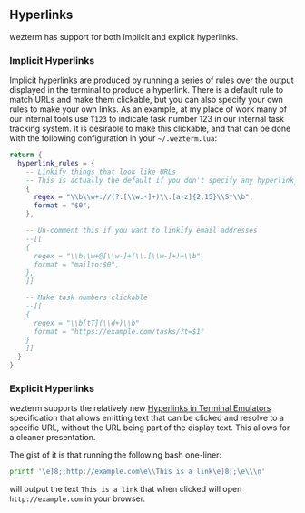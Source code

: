 ## Hyperlinks

wezterm has support for both implicit and explicit hyperlinks.

### Implicit Hyperlinks

Implicit hyperlinks are produced by running a series of rules over the output
displayed in the terminal to produce a hyperlink.  There is a default rule
to match URLs and make them clickable, but you can also specify your own rules
to make your own links.  As an example, at my place of work many of our internal
tools use `T123` to indicate task number 123 in our internal task tracking system.
It is desirable to make this clickable, and that can be done with the following
configuration in your `~/.wezterm.lua`:

```lua
return {
  hyperlink_rules = {
    -- Linkify things that look like URLs
    -- This is actually the default if you don't specify any hyperlink_rules
    {
      regex = "\\b\\w+://(?:[\\w.-]+)\\.[a-z]{2,15}\\S*\\b",
      format = "$0",
    },

    -- Un-comment this if you want to linkify email addresses
    --[[
    {
      regex = "\\b\\w+@[\\w-]+(\\.[\\w-]+)+\\b",
      format = "mailto:$0",
    },
    ]]

    -- Make task numbers clickable
    --[[
    {
      regex = "\\b[tT](\\d+)\\b"
      format = "https://example.com/tasks/?t=$1"
    }
    ]]
  }
}
```

### Explicit Hyperlinks

wezterm supports the relatively new [Hyperlinks in Terminal
Emulators](https://gist.github.com/egmontkob/eb114294efbcd5adb1944c9f3cb5feda)
specification that allows emitting text that can be clicked and resolve to a
specific URL, without the URL being part of the display text.  This allows
for a cleaner presentation.

The gist of it is that running the following bash one-liner:

```bash
printf '\e]8;;http://example.com\e\\This is a link\e]8;;\e\\\n'
```

will output the text `This is a link` that when clicked will open
`http://example.com` in your browser.

